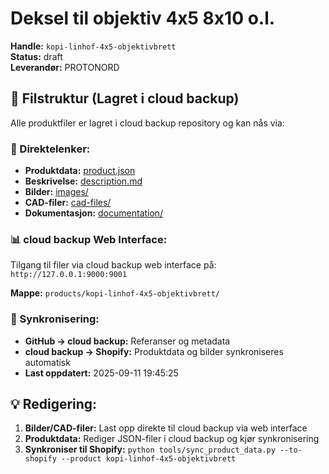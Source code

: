 # Deksel til objektiv 4x5 8x10 o.l.

**Handle:** `kopi-linhof-4x5-objektivbrett`  
**Status:** draft  
**Leverandør:** PROTONORD

## 📁 Filstruktur (Lagret i cloud backup)

Alle produktfiler er lagret i cloud backup repository og kan nås via:

### 🔗 Direktelenker:
- **Produktdata:** [product.json](http://127.0.0.1:9000/products/kopi-linhof-4x5-objektivbrett/product.json)
- **Beskrivelse:** [description.md](http://127.0.0.1:9000/products/kopi-linhof-4x5-objektivbrett/description.md)
- **Bilder:** [images/](http://127.0.0.1:9000/products/kopi-linhof-4x5-objektivbrett/images/)
- **CAD-filer:** [cad-files/](http://127.0.0.1:9000/products/kopi-linhof-4x5-objektivbrett/cad-files/)
- **Dokumentasjon:** [documentation/](http://127.0.0.1:9000/products/kopi-linhof-4x5-objektivbrett/documentation/)

### 📊 cloud backup Web Interface:
Tilgang til filer via cloud backup web interface på:
`http://127.0.0.1:9000:9001`

**Mappe:** `products/kopi-linhof-4x5-objektivbrett/`

### 🔄 Synkronisering:
- **GitHub → cloud backup:** Referanser og metadata
- **cloud backup → Shopify:** Produktdata og bilder synkroniseres automatisk
- **Last oppdatert:** 2025-09-11 19:45:25

## 💡 Redigering:
1. **Bilder/CAD-filer:** Last opp direkte til cloud backup via web interface
2. **Produktdata:** Rediger JSON-filer i cloud backup og kjør synkronisering
3. **Synkroniser til Shopify:** `python tools/sync_product_data.py --to-shopify --product kopi-linhof-4x5-objektivbrett`
